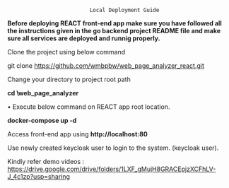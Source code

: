                               Local Deployment Guide
**Before deploying REACT front-end app make sure you have followed all the instructions given in the go backend project README file
and make sure all services are deployed and runnig properly.**

Clone the project using below command

git clone https://github.com/wmbpbw/web_page_analyzer_react.git

Change your directory to project root path 

**cd \web_page_analyzer**



•
Execute below command on REACT app root location.

**docker-compose up -d**


Access front-end app using **http://localhost:80**


Use newly created keycloak user to login to the system. (keycloak user).


Kindly refer demo videos : https://drive.google.com/drive/folders/1LXF_gMujH8GRACEpjzXCFhLV-J_4c1zp?usp=sharing